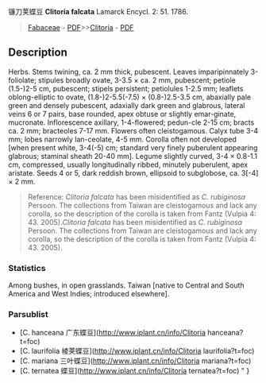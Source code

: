 镰刀荚蝶豆 **Clitoria falcata** Lamarck Encycl. 2: 51. 1786.

> [Fabaceae](http://www.iplant.cn/info/Fabaceae?t=foc) - [PDF](http://www.iplant.cn/foc/pdf/Fabaceae.pdf)>>[Clitoria](http://www.iplant.cn/info/Clitoria?t=foc) - [PDF](http://www.iplant.cn/foc/pdf/Clitoria.pdf)

## Description

Herbs. Stems twining, ca. 2 mm thick, pubescent. Leaves imparipinnately 3-foliolate; stipules broadly ovate, 3-3.5 × ca. 2 mm, pubescent; petiole (1.5-)2-5 cm, pubescent; stipels persistent; petiolules 1-2.5 mm; leaflets oblong-elliptic to ovate, (1.8-)2-5.5(-7.5) × (0.8-)2.5-3.5 cm, abaxially pale green and densely pubescent, adaxially dark green and glabrous, lateral veins 6 or 7 pairs, base rounded, apex obtuse or slightly emar-ginate, mucronate. Inflorescence axillary, 1-4-flowered; pedun-cle 2-15 cm; bracts ca. 2 mm; bracteoles 7-17 mm. Flowers often cleistogamous. Calyx tube 3-4 mm; lobes narrowly lan-ceolate, 4-5 mm. Corolla often not developed [when present white, 3-4(-5) cm; standard very finely puberulent appearing glabrous; staminal sheath 20-40 mm]. Legume slightly curved, 3-4 × 0.8-1.1 cm, compressed, usually longitudinally ribbed, minutely puberulent, apex aristate. Seeds 4 or 5, dark reddish brown, ellipsoid to subglobose, ca. 3[-4] × 2 mm.


> Reference: 
>*Clitoria falcata* has been misidentified as *C. rubiginosa* Persoon. The collections from Taiwan are cleistogamous and lack any corolla, so the description of the corolla is taken from Fantz (Vulpia 4: 43. 2005).*Clitoria falcata* has been misidentified as *C. rubiginosa* Persoon. The collections from Taiwan are cleistogamous and lack any corolla, so the description of the corolla is taken from Fantz (Vulpia 4: 43. 2005).

### Statistics
Among bushes, in open grasslands. Taiwan [native to Central and South America and West Indies; introduced elsewhere].

### Parsublist

* [C.  hanceana  广东蝶豆](http://www.iplant.cn/info/Clitoria hanceana?t=foc)
* [C.  laurifolia  棱荚蝶豆](http://www.iplant.cn/info/Clitoria laurifolia?t=foc)
* [C.  mariana  三叶蝶豆](http://www.iplant.cn/info/Clitoria mariana?t=foc)
* [C.  ternatea  蝶豆](http://www.iplant.cn/info/Clitoria ternatea?t=foc)
"
}